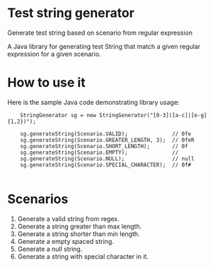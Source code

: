 # Test string generator
Generate test string based on scenario from regular expression

A Java library for generating test String that match a given regular expression for a given scenario.

# How to use it 

Here is the sample Java code demonstrating library usage:
```
    StringGenerator sg = new StringGenerator("[0-3]([a-c]|[e-g]{1,2})");
    
    sg.generateString(Scenario.VALID);              // 0fe
    sg.generateString(Scenario.GREATER_LENGTH, 3);  // 0feR
    sg.generateString(Scenario.SHORT_LENGTH);       // 0f
    sg.generateString(Scenario.EMPTY);              // 
    sg.generateString(Scenario.NULL);               // null
    sg.generateString(Scenario.SPECIAL_CHARACTER);  // 0f#
            
```
# Scenarios

1. Generate a valid string from regex.
2. Generate a string greater than max length.
3. Generate a string shorter than min length.
4. Generate a empty spaced string.
5. Generate a null string.
6. Generate a string with special character in it.

